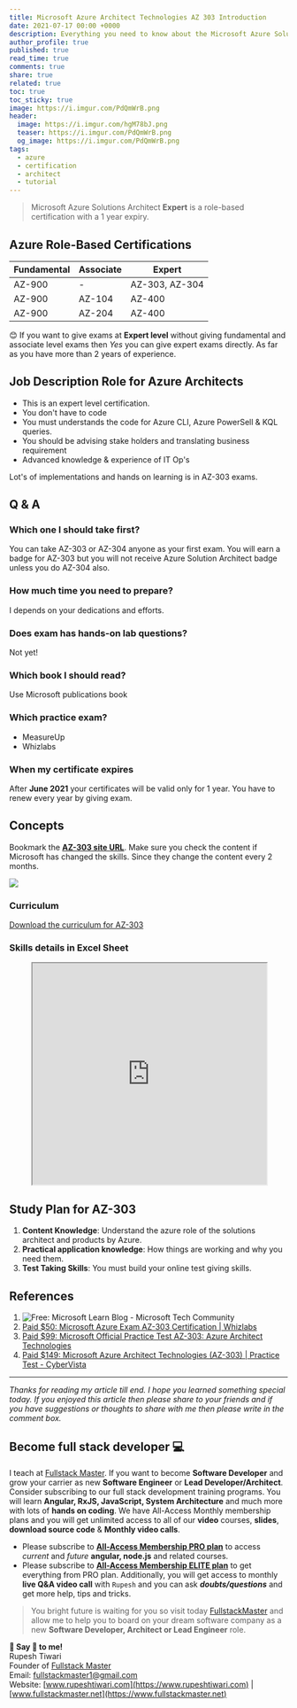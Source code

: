 ```yaml
---
title: Microsoft Azure Architect Technologies AZ 303 Introduction
date: 2021-07-17 00:00 +0000
description: Everything you need to know about the Microsoft Azure Solutions Architect certification and how Exam AZ-303 fits into that path.
author_profile: true
published: true
read_time: true
comments: true
share: true
related: true
toc: true
toc_sticky: true
image: https://i.imgur.com/PdQmWrB.png
header:
  image: https://i.imgur.com/hgM78bJ.png
  teaser: https://i.imgur.com/PdQmWrB.png
  og_image: https://i.imgur.com/PdQmWrB.png
tags:
  - azure
  - certification
  - architect
  - tutorial
---
```

> Microsoft Azure Solutions Architect **Expert** is a role-based certification with a 1 year expiry. 

## Azure Role-Based Certifications

| Fundamental | Associate | Expert         |
| ----------- | --------- | -------------- |
| AZ-900      | -         | AZ-303, AZ-304 |
| AZ-900      | AZ-104    | AZ-400         |
| AZ-900      | AZ-204    | AZ-400         |

😊 If you want to give exams at **Expert level** without giving fundamental and associate level exams then _Yes_ you can give expert exams directly. As far as you have more than 2 years of experience.

## Job Description Role for Azure Architects

- This is an expert level certification.
- You don't have to code
- You must understands the code for Azure CLI, Azure PowerSell & KQL queries.
- You should be advising stake holders and translating business requirement
- Advanced knowledge & experience of IT Op's

Lot's of implementations and hands on learning is in AZ-303 exams. 

## Q & A 

### Which one I should take first? 
You can take AZ-303 or AZ-304 anyone as your first exam. You will earn a badge for AZ-303 but you will not receive Azure Solution Architect badge unless you do AZ-304 also. 

### How much time you need to prepare?

I depends on your dedications and efforts. 

### Does exam has hands-on lab questions? 

Not yet! 

### Which book I should read?

Use Microsoft publications book 

### Which practice exam?

- MeasureUp 
- Whizlabs

### When my certificate expires

After **June 2021**  your certificates will be valid only for 1 year. 
You have to renew every year by giving exam. 


## Concepts

Bookmark the [**AZ-303 site URL**](https://docs.microsoft.com/en-us/learn/certifications/exams/az-303). Make sure you check the content if Microsoft has changed the skills. Since they change the content every 2 months. 

![](https://imgur.com/Nk8qa0K.png)


### Curriculum 

[Download the curriculum for AZ-303](https://query.prod.cms.rt.microsoft.com/cms/api/am/binary/RE4psD6) 


### Skills details in Excel Sheet

<figure class="video_container">
<iframe height="400px" width="100%" src="https://docs.google.com/spreadsheets/d/182-V-R5_pjEkklv9M1iBFO6bMhbJUFiz34YGf1exWZI/edit?usp=sharing"></iframe>
</figure>
 
## Study Plan for AZ-303

1. **Content Knowledge**: Understand the azure role of the solutions architect and products by Azure.
2. **Practical application knowledge**: How things are working and why you need them.
3. **Test Taking Skills**: You must build your online test giving skills.

 ## References

 1. ![Free: Microsoft Learn Blog - Microsoft Tech Community](https://techcommunity.microsoft.com/t5/microsoft-learn-blog/bg-p/MicrosoftLearnBlog)
 2. [Paid $50: Microsoft Azure Exam AZ-303 Certification | Whizlabs](https://www.whizlabs.com/microsoft-azure-certification-az-303)
 3. [Paid $99: Microsoft Official Practice Test AZ-303: Azure Architect Technologies](https://www.measureup.com/official-practice-test-az-303-microsoft-azure-architect-technologies.html)
 4. [Paid $149: Microsoft Azure Architect Technologies (AZ-303) | Practice Test - CyberVista](https://certify.cybervista.net/products/microsoft-azure-architect-technologies-practice-test/)


---
 
*Thanks for reading my article till end. I hope you learned something special today. If you enjoyed this article then please share to your friends and if you have suggestions or thoughts to share with me then please write in the comment box.*

## Become full stack developer 💻

I teach at [Fullstack Master](https://www.fullstackmaster.net). If you want to become **Software Developer** and grow your carrier as new **Software Engineer** or **Lead Developer/Architect**. Consider subscribing to our full stack development training programs. You will learn **Angular, RxJS, JavaScript, System Architecture** and much more with lots of **hands on coding**. We have All-Access Monthly membership plans and you will get unlimited access to all of our **video** courses, **slides**, **download source code** & **Monthly video calls**.

- Please subscribe to **[All-Access Membership PRO plan](https://www.fullstackmaster.net/pro)** to access *current* and *future* **angular, node.js** and related courses.
- Please subscribe to **[All-Access Membership ELITE plan](https://www.fullstackmaster.net/elite)** to get everything from PRO plan. Additionally, you will get access to monthly **live Q&A video call** with `Rupesh` and you can ask ***doubts/questions*** and get more help, tips and tricks.

> You bright future is waiting for you so visit today [FullstackMaster](www.fullstackmaster.net) and allow me to help you to board on your dream software company as a new **Software Developer, Architect or Lead Engineer** role.

**💖 Say 👋 to me!** 
<br>Rupesh Tiwari
<br>Founder of [Fullstack Master](https://www.fullstackmaster.net)
<br>Email: <a href="mailto:fullstackmaster1@gmail.com?subject=Hi">fullstackmaster1@gmail.com</a> 
<br>Website: [www.rupeshtiwari.com](https://www.rupeshtiwari.com) | [www.fullstackmaster.net](https://www.fullstackmaster.net)
